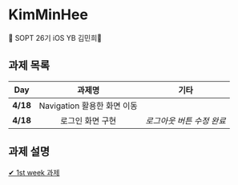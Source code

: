 # KimMinHee
💌 SOPT 26기 iOS YB 김민희💌

## 과제 목록
|  <center>Day</center> |  <center>과제명</center> |  <center>기타</center> |
|:--------|:--------:|--------:|
|**4/18** | <center>Navigation 활용한 화면 이동</center> | |
|**4/18** | <center>로그인 화면 구현</center> |*로그아웃 버튼 수정 완료*|

## 과제 설명
[ ✔ ️1st week 과제 ](./addreadME/1stweek.md)
